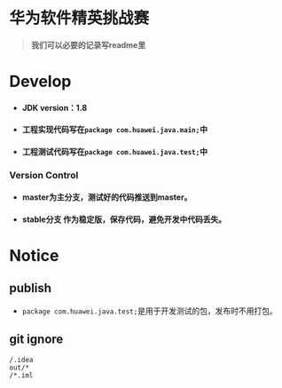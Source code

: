 # 华为软件精英挑战赛

> #### 我们可以必要的记录写readme里

# Develop

- #### JDK version：1.8
- #### 工程实现代码写在`package com.huawei.java.main;`中  
- #### 工程测试代码写在`package com.huawei.java.test;`中  

### Version Control
- #### master为主分支，测试好的代码推送到master。
- #### stable分支 作为稳定版，保存代码，避免开发中代码丢失。

# Notice
## publish
- `package com.huawei.java.test;`是用于开发测试的包，发布时不用打包。  

## git ignore
```gitignore
/.idea  
out/*
/*.iml
```





